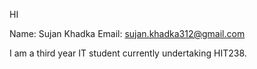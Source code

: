 HI 

Name: Sujan Khadka
Email: sujan.khadka312@gmail.com

I am a third year IT student currently undertaking HIT238. 
